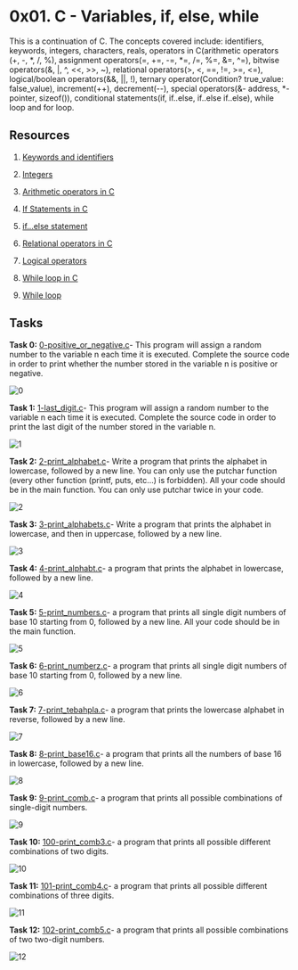 # **0x01. C - Variables, if, else, while**

This is a continuation of C. The concepts covered include: identifiers, keywords, integers, characters, reals, operators in C(arithmetic operators (+, -, *, /, %), assignment operators(=, +=, -=, *=, /=, %=, &=, ^=), bitwise operators(&, |, ^, <<, >>, ~), relational operators(>, <, ==, !=, >=, <=), logical/boolean operators(&&, ||, !), ternary operator(Condition? true_value: false_value), increment(++), decrement(--), special operators(&- address, *-pointer, sizeof()), conditional statements(if, if..else, if..else if..else), while loop and for loop.

## Resources

1. [Keywords and identifiers](https://publications.gbdirect.co.uk//c_book/chapter2/keywords_and_identifiers.html)

2. [Integers](https://publications.gbdirect.co.uk//c_book/chapter2/integral_types.html)

3. [Arithmetic operators in C](https://www.tutorialspoint.com/cprogramming/c_arithmetic_operators.htm)

4. [If Statements in C](https://www.cprogramming.com/tutorial/c/lesson2.html)

5. [if...else statement](https://www.tutorialspoint.com/cprogramming/if_else_statement_in_c.htm)

6. [Relational operators in C](https://www.tutorialspoint.com/cprogramming/c_relational_operators.htm)

7. [Logical operators](https://www.fresh2refresh.com/c-programming/c-operators-expressions/c-logical-operators/)

8. [While loop in C](https://www.tutorialspoint.com/cprogramming/c_while_loop.htm)

9. [While loop](https://www.youtube.com/watch?v=Ju1LYO9pkaI)



## Tasks

**Task 0:** [0-positive_or_negative.c](https://github.com/Muthoni-Maryanne/alx-low_level_programming/blob/master/0x01-variables_if_else_while/0-positive_or_negative.c)- This program will assign a random number to the variable n each time it is executed. Complete the source code in order to print whether the number stored in the variable n is positive or negative.

![0](https://github.com/Muthoni-Maryanne/alx-low_level_programming/assets/107298263/456170ee-c166-40ae-a49e-9302ab6a6698)

**Task 1:** [1-last_digit.c](https://github.com/Muthoni-Maryanne/alx-low_level_programming/blob/master/0x01-variables_if_else_while/1-last_digit.c)- This program will assign a random number to the variable n each time it is executed. Complete the source code in order to print the last digit of the number stored in the variable n.

![1](https://github.com/Muthoni-Maryanne/alx-low_level_programming/assets/107298263/988195c5-0b29-4e74-a094-09ed34216be4)

**Task 2:** [2-print_alphabet.c](https://github.com/Muthoni-Maryanne/alx-low_level_programming/blob/master/0x01-variables_if_else_while/2-print_alphabet.c)- Write a program that prints the alphabet in lowercase, followed by a new line. You can only use the putchar function (every other function (printf, puts, etc…) is forbidden). All your code should be in the main function. You can only use putchar twice in your code.

![2](https://github.com/Muthoni-Maryanne/alx-low_level_programming/assets/107298263/319de61b-8e84-483c-b181-7de7d039d7cf)

**Task 3:** [3-print_alphabets.c](https://github.com/Muthoni-Maryanne/alx-low_level_programming/blob/master/0x01-variables_if_else_while/3-print_alphabets.c)- Write a program that prints the alphabet in lowercase, and then in uppercase, followed by a new line.

![3](https://github.com/Muthoni-Maryanne/alx-low_level_programming/assets/107298263/614792fe-8a5d-467b-90c2-e01d80719a47)

**Task 4:** [4-print_alphabt.c](https://github.com/Muthoni-Maryanne/alx-low_level_programming/blob/master/0x01-variables_if_else_while/4-print_alphabt.c)- a program that prints the alphabet in lowercase, followed by a new line.

![4](https://github.com/Muthoni-Maryanne/alx-low_level_programming/assets/107298263/cd8d3850-a03a-4de4-956b-5b1f33f9ea5e)

**Task 5:** [5-print_numbers.c](https://github.com/Muthoni-Maryanne/alx-low_level_programming/blob/master/0x01-variables_if_else_while/5-print_numbers.c)- a program that prints all single digit numbers of base 10 starting from 0, followed by a new line. All your code should be in the main function.

![5](https://github.com/Muthoni-Maryanne/alx-low_level_programming/assets/107298263/bc2dd8e7-e12f-46c5-86b5-4fe0bc87745f)

**Task 6:** [6-print_numberz.c](https://github.com/Muthoni-Maryanne/alx-low_level_programming/blob/master/0x01-variables_if_else_while/6-print_numberz.c)-  a program that prints all single digit numbers of base 10 starting from 0, followed by a new line.

![6](https://github.com/Muthoni-Maryanne/alx-low_level_programming/assets/107298263/c903003d-b4c7-4c4e-a7ba-9e9af9ae6c97)

**Task 7:** [7-print_tebahpla.c](https://github.com/Muthoni-Maryanne/alx-low_level_programming/blob/master/0x01-variables_if_else_while/7-print_tebahpla.c)- a program that prints the lowercase alphabet in reverse, followed by a new line.

![7](https://github.com/Muthoni-Maryanne/alx-low_level_programming/assets/107298263/994149b5-2539-4568-af6d-000a12e287a6)

**Task 8:** [8-print_base16.c](https://github.com/Muthoni-Maryanne/alx-low_level_programming/blob/master/0x01-variables_if_else_while/8-print_base16.c)- a program that prints all the numbers of base 16 in lowercase, followed by a new line.

![8](https://github.com/Muthoni-Maryanne/alx-low_level_programming/assets/107298263/ab85eae2-5a13-469e-a306-af2391f879ce)

**Task 9:** [9-print_comb.c](https://github.com/Muthoni-Maryanne/alx-low_level_programming/blob/master/0x01-variables_if_else_while/9-print_comb.c)- a program that prints all possible combinations of single-digit numbers.

![9](https://github.com/Muthoni-Maryanne/alx-low_level_programming/assets/107298263/a44d1501-2e92-458c-aa20-6f3e725575cb)

**Task 10:** [100-print_comb3.c](https://github.com/Muthoni-Maryanne/alx-low_level_programming/blob/master/0x01-variables_if_else_while/100-print_comb3.c)- a program that prints all possible different combinations of two digits.

![10](https://github.com/Muthoni-Maryanne/alx-low_level_programming/assets/107298263/46e0fea2-9734-4b59-9c91-5eda8341da49)

**Task 11:** [101-print_comb4.c](https://github.com/Muthoni-Maryanne/alx-low_level_programming/blob/master/0x01-variables_if_else_while/101-print_comb4.c)- a program that prints all possible different combinations of three digits.

![11](https://github.com/Muthoni-Maryanne/alx-low_level_programming/assets/107298263/a94db6e4-0a4c-4fb4-b197-017399cb2d8e)

**Task 12:** [102-print_comb5.c](https://github.com/Muthoni-Maryanne/alx-low_level_programming/blob/master/0x01-variables_if_else_while/102-print_comb5.c)- a program that prints all possible combinations of two two-digit numbers.

![12](https://github.com/Muthoni-Maryanne/alx-low_level_programming/assets/107298263/479411a3-170f-452e-80fd-b0f7e1bf63b5)





